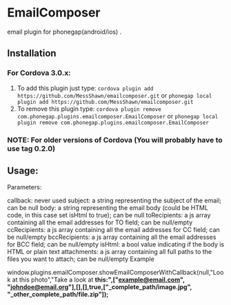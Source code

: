 EmailComposer
============

email plugin for phonegap(android/ios) .

Installation
------------

### For Cordova 3.0.x:

1. To add this plugin just type: `cordova plugin add https://github.com/MessShawn/emailcomposer.git` or `phonegap local plugin add https://github.com/MessShawn/emailcomposer.git`
2. To remove this plugin type: `cordova plugin remove com.phonegap.plugins.emailcomposer.EmailComposer` or `phonegap local plugin remove com.phonegap.plugins.emailcomposer.EmailComposer`

### NOTE: For older versions of Cordova (You will probably have to use tag 0.2.0)

Usage:
------
Parameters:

callback: never used
subject: a string representing the subject of the email; can be null
body: a string representing the email body (could be HTML code, in this case set isHtml to true); can be null
toRecipients: a js array containing all the email addresses for TO field; can be null/empty
ccRecipients: a js array containing all the email addresses for CC field; can be null/empty
bccRecipients: a js array containing all the email addresses for BCC field; can be null/empty
isHtml: a bool value indicating if the body is HTML or plain text
attachments: a js array containing all full paths to the files you want to attach; can be null/empty
Example

window.plugins.emailComposer.showEmailComposerWithCallback(null,"Look at this photo","Take a look at <b>this<b/>:",["example@email.com", "johndoe@email.org"],[],[],true,["_complete_path/image.jpg", "_other_complete_path/file.zip"]);



